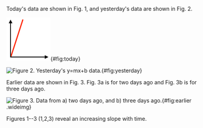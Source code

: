 Today's data are shown in Fig. 1, and yesterday's data are shown in Fig.
2.

![Figure 1. Today's $y=mx+b$ data.](img/today.png){#fig:today}

![Figure 2. Yesterday's $y=mx+b$
data.](img/yesterday.png){#fig:yesterday}

Earlier data are shown in Fig. 3. Fig. 3a is for two days ago and Fig.
3b is for three days ago.

![Figure 3. Data from a) two days ago, and b) three days
ago.](img/earlier.png){#fig:earlier .wideimg}

Figures 1--3 (1,2,3) reveal an increasing slope with time.

